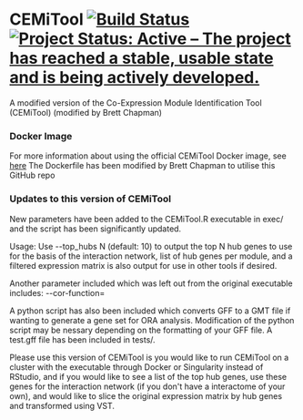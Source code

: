 # CEMiTool [![Build Status](https://travis-ci.org/csbl-usp/CEMiTool.svg?branch=master)](https://travis-ci.org/csbl-usp/CEMiTool)[![Project Status: Active – The project has reached a stable, usable state and is being actively developed.](http://www.repostatus.org/badges/latest/active.svg)](http://www.repostatus.org/#active)

A modified version of the Co-Expression Module Identification Tool (CEMiTool) (modified by Brett Chapman)

### Docker Image
For more information about using the official CEMiTool Docker image, see [here](docker/example.md)
The Dockerfile has been modified by Brett Chapman to utilise this GitHub repo

### Updates to this version of CEMiTool

New parameters have been added to the CEMiTool.R executable in exec/ and the script has been significantly updated.

Usage:
Use --top_hubs N (default: 10) to output the top N hub genes to use for the basis of the interaction network, list of hub genes per module, and a filtered expression matrix is also output for use in other tools if desired.

Another parameter included which was left out from the original executable includes:
--cor-function=<corfunc>

A python script has also been included which converts GFF to a GMT file if wanting to generate a gene set for ORA analysis. Modification of the python script may be nessary depending on the formatting of your GFF file. A test.gff file has been included in tests/.

Please use this version of CEMiTool is you would like to run CEMiTool on a cluster with the executable through Docker or Singularity instead of RStudio, and if you would like to see a list of the top hub genes, use these genes for the interaction network (if you don't have a interactome of your own), and would like to slice the original expression matrix by hub genes and transformed using VST.
